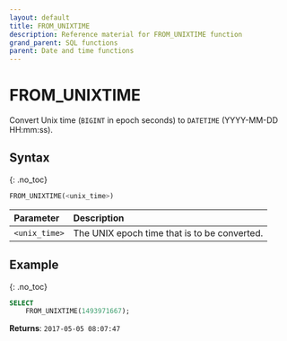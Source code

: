 ```yaml
---
layout: default
title: FROM_UNIXTIME
description: Reference material for FROM_UNIXTIME function
grand_parent: SQL functions
parent: Date and time functions
---
```


# FROM\_UNIXTIME

Convert Unix time (`BIGINT` in epoch seconds) to `DATETIME` (YYYY-MM-DD HH:mm:ss).

## Syntax
{: .no_toc}

```sql
FROM_UNIXTIME(<unix_time>)
```

| Parameter     | Description                                  |
| :------------- | :-------------------------------------------- |
| `<unix_time>` | The UNIX epoch time that is to be converted. |

## Example
{: .no_toc}

```sql
SELECT
    FROM_UNIXTIME(1493971667);
```

**Returns**: `2017-05-05 08:07:47`
